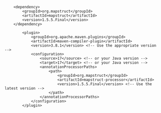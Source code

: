 

<!-- to remove get,set from dto to entity we use mapstruct -->
		<dependency>
			<groupId>org.mapstruct</groupId>
			<artifactId>mapstruct</artifactId>
			<version>1.5.5.Final</version>
		</dependency>

<!--	This plugin is used to generate the mapper implementation during the build-->
			<plugin>
				<groupId>org.apache.maven.plugins</groupId>
				<artifactId>maven-compiler-plugin</artifactId>
				<version>3.8.1</version> <!-- Use the appropriate version -->
				<configuration>
					<source>17</source> <!-- or your Java version -->
					<target>17</target> <!-- or your Java version -->
					<annotationProcessorPaths>
						<path>
							<groupId>org.mapstruct</groupId>
							<artifactId>mapstruct-processor</artifactId>
							<version>1.5.5.Final</version> <!-- Use the latest version -->
						</path>
					</annotationProcessorPaths>
				</configuration>
			</plugin>